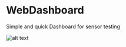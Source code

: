 # WebDashboard
Simple and quick Dashboard for sensor testing

![alt text](https://github.com/SwathingBlock/WebDashboard/blob/[branch]/image.jpg?raw=true)
